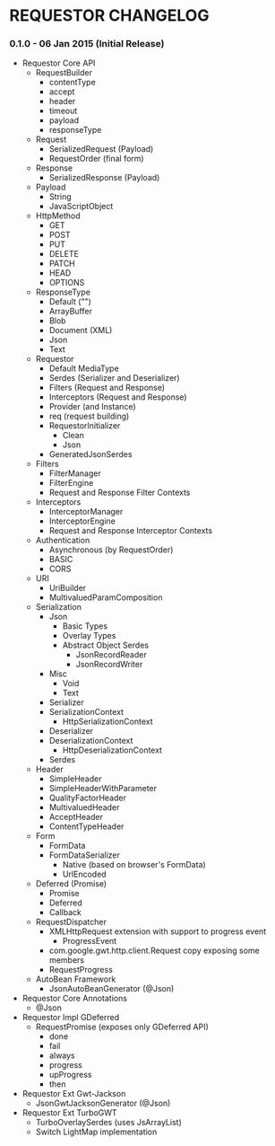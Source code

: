 REQUESTOR CHANGELOG
==

### 0.1.0 - 06 Jan 2015 (Initial Release)
* Requestor Core API
    * RequestBuilder
        * contentType
        * accept
        * header
        * timeout
        * payload
        * responseType
    * Request
        * SerializedRequest (Payload)
        * RequestOrder (final form)
    * Response
        * SerializedResponse (Payload)
    * Payload
        * String
        * JavaScriptObject
    * HttpMethod
        * GET
        * POST
        * PUT
        * DELETE
        * PATCH
        * HEAD 
        * OPTIONS
    * ResponseType
        * Default ("")
        * ArrayBuffer
        * Blob
        * Document (XML)
        * Json
        * Text
    * Requestor
        * Default MediaType
        * Serdes (Serializer and Deserializer)
        * Filters (Request and Response)
        * Interceptors (Request and Response)
        * Provider (and Instance)
        * req (request building)
        * RequestorInitializer
            * Clean
            * Json
        * GeneratedJsonSerdes
    * Filters
        * FilterManager
        * FilterEngine
        * Request and Response Filter Contexts
    * Interceptors
        * InterceptorManager
        * InterceptorEngine
        * Request and Response Interceptor Contexts
    * Authentication
        * Asynchronous (by RequestOrder)
        * BASIC
        * CORS
    * URI
        * UriBuilder
        * MultivaluedParamComposition
    * Serialization
        * Json
            * Basic Types
            * Overlay Types
            * Abstract Object Serdes
                * JsonRecordReader
                * JsonRecordWriter
        * Misc
            * Void
            * Text
        * Serializer
        * SerializationContext
            * HttpSerializationContext
        * Deserializer
        * DeserializationContext
            * HttpDeserializationContext
        * Serdes
    * Header
        * SimpleHeader
        * SimpleHeaderWithParameter
        * QualityFactorHeader
        * MultivaluedHeader
        * AcceptHeader
        * ContentTypeHeader
    * Form
        * FormData
        * FormDataSerializer
            * Native (based on browser's FormData)
            * UrlEncoded
    * Deferred (Promise)
        * Promise
        * Deferred
        * Callback
    * RequestDispatcher
        * XMLHttpRequest extension with support to progress event
            * ProgressEvent
        * com.google.gwt.http.client.Request copy exposing some members
        * RequestProgress
    * AutoBean Framework
        * JsonAutoBeanGenerator (@Json)
* Requestor Core Annotations
    * @Json
* Requestor Impl GDeferred
    * RequestPromise (exposes only GDeferred API)
        * done
        * fail
        * always
        * progress
        * upProgress
        * then
* Requestor Ext Gwt-Jackson
    * JsonGwtJacksonGenerator (@Json)
* Requestor Ext TurboGWT
    * TurboOverlaySerdes (uses JsArrayList)
    * Switch LightMap implementation